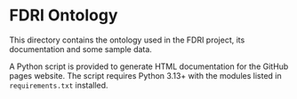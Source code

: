 # FDRI Ontology

This directory contains the ontology used in the FDRI project, its documentation and some sample data.

A Python script is provided to generate HTML documentation for the GitHub pages website. The script requires
Python 3.13+ with the modules listed in `requirements.txt` installed.
